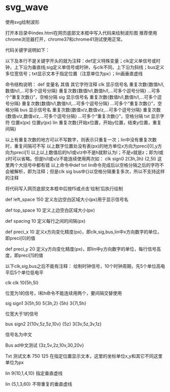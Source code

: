 # svg_wave
使用svg绘制波形

打开本目录中index.html在网页底部文本框中写入代码来绘制波形图
推荐使用chrome浏览器打开，chrome37和chrome41测试使用正常。

代码关键字说明如下：

以下及本行不是关键字开头的就为注释：def定义特殊变量；clk定义单信号或时钟，上下沿为垂直线;sig定义单信号或时钟，与clk不同，上下沿为斜线；bus定义多位宽信号；txt显示文本于指定位置（注意单位为px）；lin画垂直虚线

命令结构说明：
def 变量名 其值 其它字符注释
clk 显示信号名 重复次数{数值h/l,数值h/l,...可多个逗号分隔} 重复次数{数值h/l,数值h/l,...可多个逗号分隔} ...可多个“重复次数{}”，空格分隔
sig 显示信号名 重复次数{数值h/l,数值h/l,...可多个逗号分隔} 重复次数{数值h/l,数值h/l,...可多个逗号分隔} ...可多个“重复次数{}”，空格分隔
bus 显示信号名 重复次数{数值v/z,数值v/z,...可多个逗号分隔} 重复次数{数值v/z,数值v/z,...可多个逗号分隔} ...可多个“重复次数{}”，空格分隔
txt 显示字符 位置x(px) 位置y(px)
lin 重复次数{开始x位置，开始y位置，结束y位置，重复间隔}

以上有重复次数的地方可以不写数字，则表示只重复一次；lin中没有重复次数时，重复间隔可不写
以上数字位置处没有表(px)的地方单位x方向为preci[0],y方向为preci[1]
以上以上数值后的h/l或v/z中不是h就默认为l；不是v就是z；即为l或z时可以省略。但是h/l或v/z不能连续使用两次如：
clk sign0 2{3h,3h} {2,5l} 这里两个大括号中都有错
以上命令中def txt lin命令完成后以空格分隔之后的字符不会被解析，即为注释；但是clk sig bus中{}以空格分隔重复多次，所以不支持这样的注释

将代码写入网页底部文本框中后按f5或点击‘绘制’后执行绘制

def left_space 150 定义左边空白区域大小(px)用于显示信号名

def top_space 10 定义上边空白区域大小(px)

def spacing 10 定义每行之间的间隔(px)

def preci_x 10 定义x方向变化精度(px)，即clk,sig,bus,lin中x方向数字的单位，即preci[0]的值

def preci_y 20 定义y方向变化精度(px)，即lin中y方向数字的单位，每行信号高度，即preci[1]的值

以下clk,sig,bus之后不能有注释：
绘制时钟信号，10个时钟周期，先5个单位高电平后5个单位低电平

clk clk 10{5h,5l}

位宽为1的信号，l和h命令不能连续用两个，要间隔交替使用

sig sign1 3{5h,5l} 5{3h,2} {5h} 3{7l,5h}

位宽大于1的信号

bus sign2 2{10v,5z,5z,10v} {5z} 3{3v,5z,3v,1z}

信号名为中文

Bus ad中文测试 {3z,5v,2z,10v,30,20v}

Txt 测试文本 750 125 在指定位置显示文本，这里的坐标单位x,y和其它不同这里单位为px

lin 9{10,1,4,10} 指定垂直虚线

lin {5,1,3,60} 不带重复的垂直虚线
